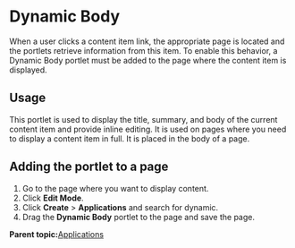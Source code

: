 # Dynamic Body

When a user clicks a content item link, the appropriate page is located and the portlets retrieve information from this item. To enable this behavior, a Dynamic Body portlet must be added to the page where the content item is displayed.

## Usage

This portlet is used to display the title, summary, and body of the current content item and provide inline editing. It is used on pages where you need to display a content item in full. It is placed in the body of a page.

## Adding the portlet to a page

1.  Go to the page where you want to display content.
2.  Click **Edit Mode**.
3.  Click **Create** \> **Applications** and search for dynamic.
4.  Drag the **Dynamic Body** portlet to the page and save the page.

**Parent topic:**[Applications](../ctc/ctc-portlet-types-ctc.md)

